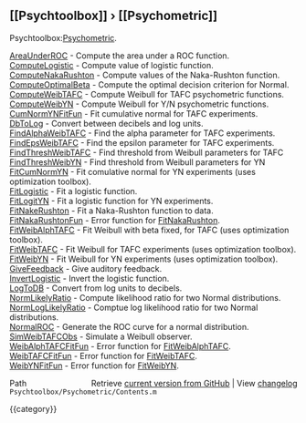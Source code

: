 ## [[Psychtoolbox]] &#8250; [[Psychometric]]

Psychtoolbox:[Psychometric](Psychometric).  
  
  
 [AreaUnderROC](AreaUnderROC)         - Compute the area under a ROC function.  
 [ComputeLogistic](ComputeLogistic)      - Compute value of logistic function.  
 [ComputeNakaRushton](ComputeNakaRushton)   - Compute values of the Naka-Rushton function.  
 [ComputeOptimalBeta](ComputeOptimalBeta)   - Compute the optimal decision criterion for Normal.  
 [ComputeWeibTAFC](ComputeWeibTAFC)      - Compute Weibull for TAFC psychometric functions.  
 [ComputeWeibYN](ComputeWeibYN)        - Compute Weibull for Y/N psychometric functions.  
 [CumNormYNFitFun](CumNormYNFitFun)      - Fit cumulative normal for TAFC experiments.   
 [DbToLog](DbToLog)              - Convert between decibels and log units.  
 [FindAlphaWeibTAFC](FindAlphaWeibTAFC)    - Find the alpha parameter for TAFC experiments.  
 [FindEpsWeibTAFC](FindEpsWeibTAFC)      - Find the epsilon parameter for TAFC experiments.  
 [FindThreshWeibTAFC](FindThreshWeibTAFC)   - Find threshold from Weibull parameters for TAFC  
 [FindThreshWeibYN](FindThreshWeibYN)     - Find threshold from Weibull parameters for YN  
 [FitCumNormYN](FitCumNormYN)         - Fit comulative normal for YN experiments (uses optimization toolbox).  
 [FitLogistic](FitLogistic)          - Fit a logistic function.  
 [FitLogitYN](FitLogitYN)           - Fit a logistic function for YN experiments.  
 [FitNakeRushton](FitNakeRushton)       - Fit a Naka-Rushton function to data.  
 [FitNakaRushtonFun](FitNakaRushtonFun)    - Error function for [FitNakaRushton](FitNakaRushton).  
 [FitWeibAlphTAFC](FitWeibAlphTAFC)      - Fit Weibull with beta fixed, for TAFC (uses optimization toolbox).  
 [FitWeibTAFC](FitWeibTAFC)          - Fit Weibull for TAFC experiments (uses optimization toolbox).  
 [FitWeibYN](FitWeibYN)            - Fit Weibull for YN experiments (uses optimization toolbox).  
 [GiveFeedback](GiveFeedback)         - Give auditory feedback.  
 [InvertLogistic](InvertLogistic)       - Invert the logistic function.  
 [LogToDB](LogToDB)              - Convert from log units to decibels.  
 [NormLikelyRatio](NormLikelyRatio)      - Compute likelihood ratio for two Normal distributions.  
 [NormLogLikelyRatio](NormLogLikelyRatio)   - Comptue log likelihood ratio for two Normal distributions.  
 [NormalROC](NormalROC)            - Generate the ROC curve for a normal distribution.  
 [SimWeibTAFCObs](SimWeibTAFCObs)       - Simulate a Weibull observer.  
 [WeibAlphTAFCFitFun](WeibAlphTAFCFitFun)   - Error function for [FitWeibAlphTAFC](FitWeibAlphTAFC).  
 [WeibTAFCFitFun](WeibTAFCFitFun)       - Error function for [FitWeibTAFC](FitWeibTAFC).  
 [WeibYNFitFun](WeibYNFitFun)         - Error function for [FitWeibYN](FitWeibYN).  




<div class="code_header" style="text-align:right;">
  <span style="float:left;">Path&nbsp;&nbsp;</span> <span class="counter">Retrieve <a href=
  "https://raw.github.com/Psychtoolbox-3/Psychtoolbox-3/beta/Psychtoolbox/Psychometric/Contents.m">current version from GitHub</a> | View <a href=
  "https://github.com/Psychtoolbox-3/Psychtoolbox-3/commits/beta/Psychtoolbox/Psychometric/Contents.m">changelog</a></span>
</div>
<div class="code">
  <code>Psychtoolbox/Psychometric/Contents.m</code>
</div>

{{category}}